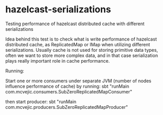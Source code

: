 # hazelcast-serializations
Testing performance of hazelcast distributed cache with different serializations

Idea behind this test is to check what is write performance of hazelcast distributed cache, as ReplicatedMap or IMap when utilizing 
different serializations. Usually cache is not used for storing primitive data types, often we want to store more complex data, and in 
that case serialization plays really important role in cache performance.

Running:

Start one or more consumers under separate JVM (number of nodes influence performance of cache) by running:
sbt "runMain com.mcvejic.consumers.SubZeroReplicatedMapConsumer"

then start producer:
sbt "runMain com.mcvejic.producers.SubZeroReplicatedMapProducer"

